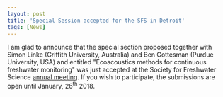 ```yaml
---
layout: post
title: 'Special Session accepted for the SFS in Detroit'
tags: [News]
---
```


I am glad to announce that the special section proposed together with Simon Linke (Griffith University, Australia) and Ben Gottesman (Purdue University, USA) and entitled "Ecoacoustics methods for continuous freshwater monitoring" was just accepted at the Society for Freshwater Science [annual meeting](https://sfsannualmeeting.org). If you wish to participate, the submissions are open until January, 26<sup>th</sup> 2018.
